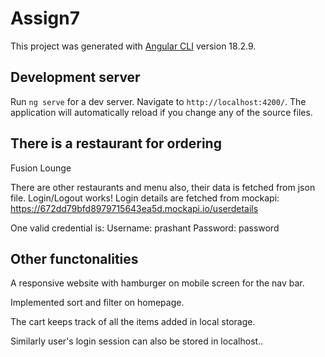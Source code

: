# Assign7

This project was generated with [Angular CLI](https://github.com/angular/angular-cli) version 18.2.9.

## Development server

Run `ng serve` for a dev server. Navigate to `http://localhost:4200/`. The application will automatically reload if you change any of the source files.

## There is a restaurant for ordering
Fusion Lounge

There are other restaurants and menu also, their data is fetched from json file.
Login/Logout works! Login details are fetched from mockapi: https://672dd79bfd8979715643ea5d.mockapi.io/userdetails

One valid credential is: 
    Username: prashant
    Password: password

## Other functonalities
A responsive website with hamburger on mobile screen for the nav bar.

Implemented sort and filter on homepage.

The cart keeps track of all the items added in local storage.

Similarly user's login session can also be stored in localhost..